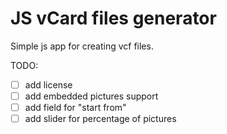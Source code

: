 JS vCard files generator
===

Simple js app for creating vcf files.

TODO:
- [ ] add license
- [ ] add embedded pictures support
- [ ] add field for "start from"
- [ ] add slider for percentage of pictures
